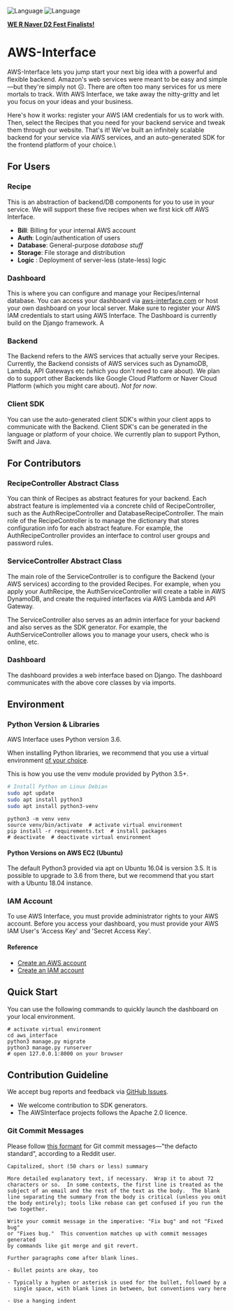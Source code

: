 ![Language](https://img.shields.io/badge/Language-Python3.6-blue.svg)
![Language](https://img.shields.io/badge/NaverFest-Finalist-brightgreen.svg)

**[WE R Naver D2 Fest Finalists!](https://github.com/D2CampusFest/6th)**

# AWS-Interface

AWS-Interface lets you jump start your next big idea with a powerful and flexible backend. Amazon's web services were meant to be easy and simple—but they're simply not ☹️. There are often too many services for us mere mortals to track. With AWS Interface, we take away the nitty-gritty and let you focus on your ideas and your business.

Here's how it works: register your AWS IAM credentials for us to work with. Then, select the Recipes that you need for your backend service and tweak them through our website. That's it! We've built an infinitely scalable backend for your service via AWS services, and an auto-generated SDK for the frontend platform of your choice.\


## For Users

### Recipe

This is an abstraction of backend/DB components for you to use in your service. We will support these five recipes when we first kick off AWS Interface.

- **Bill**: Billing for your internal AWS account 
- **Auth**: Login/authentication of users
- **Database**: General-purpose *database stuff*
- **Storage**: File storage and distribution
- **Logic** : Deployment of server-less (state-less) logic

### Dashboard

This is where you can configure and manage your Recipes/internal database. You can access your dashboard via [aws-interface.com](http://aws-interface.com) or host your own dashboard on your local server. Make sure to register your AWS IAM credentials to start using AWS Interface. The Dashboard is currently build on the Django framework.
A
### Backend

The Backend refers to the AWS services that actually serve your Recipes. Currently, the Backend consists of AWS services such as DynamoDB, Lambda, API Gateways etc (which you don't need to care about). We plan do to support other Backends like Google Cloud Platform or Naver Cloud Platform (which you might care about). *Not for now*.

### Client SDK

You can use the auto-generated client SDK's within your client apps to communicate with the Backend. Client SDK's can be generated in the language or platform of your choice. We currently plan to support Python, Swift and Java.


## For Contributors

### RecipeController Abstract Class

You can think of Recipes as abstract features for your backend. Each abstract feature is implemented via a concrete child of RecipeController, such as the AuthRecipeController and DatabaseRecipeController. The main role of the RecipeController is to manage the dictionary that stores configuration info for each abstract feature. For example, the AuthRecipeController provides an interface to control user groups and password rules.

### ServiceController Abstract Class

The main role of the ServiceController is to configure the Backend (your AWS services) according to the provided Recipes. For example, when you apply your AuthRecipe, the AuthServiceController will create a table in AWS DynamoDB, and create the required interfaces via AWS Lambda and API Gateway.

The ServiceController also serves as an admin interface for your backend and also serves as the SDK generator. For example, the AuthServiceController allows you to manage your users, check who is online, etc.

### Dashboard

The dashboard provides a web interface based on Django. The dashboard communicates with the above core classes by via imports.


## Environment

### Python Version & Libraries

AWS Interface uses Python version 3.6.

When installing Python libraries, we recommend that you use a virtual environment [of your choice](https://stackoverflow.com/questions/41573587/what-is-the-difference-between-venv-pyvenv-pyenv-virtualenv-virtualenvwrappe).

This is how you use the venv module provided by Python 3.5+.

```bash
# Install Python on Linux Debian
sudo apt update
sudo apt install python3
sudo apt install python3-venv
```

```
python3 -m venv venv
source venv/bin/activate  # activate virtual environment
pip install -r requirements.txt  # install packages
# deactivate  # deactivate virtual environment
```

#### Python Versions on AWS EC2 (Ubuntu)

The default Python3 provided via apt on Ubuntu 16.04 is version 3.5. It is possible to upgrade to 3.6 from there, but we recommend that you start with a Ubuntu 18.04 instance.

### IAM Account

To use AWS Interface, you must provide administrator rights to your AWS account. Before you access your dashboard, you must provide your AWS IAM User's 'Access Key' and 'Secret Access Key'.

#### Reference

- [Create an AWS account](https://aws.amazon.com/premiumsupport/knowledge-center/create-and-activate-aws-account/)
- [Create an IAM account](https://docs.aws.amazon.com/IAM/latest/UserGuide/id_users_create.html)


## Quick Start

You can use the following commands to quickly launch the dashboard on your local environment.
```
# activate virtual environment
cd aws_interface
python3 manage.py migrate
python3 manage.py runserver
# open 127.0.0.1:8000 on your browser
```


## Contribution Guideline

We accept bug reports and feedback via [GitHub Issues](https://github.com/hubaimaster/AWSInterface/issues).

- We welcome contribution to SDK generators.
- The AWSInterface projects follows the Apache 2.0 licence.

### Git Commit Messages

Please follow [this formant](https://tbaggery.com/2008/04/19/a-note-about-git-commit-messages.html) for Git commit messages—"the defacto standard", according to a Reddit user.

```
Capitalized, short (50 chars or less) summary

More detailed explanatory text, if necessary.  Wrap it to about 72
characters or so.  In some contexts, the first line is treated as the
subject of an email and the rest of the text as the body.  The blank
line separating the summary from the body is critical (unless you omit
the body entirely); tools like rebase can get confused if you run the
two together.

Write your commit message in the imperative: "Fix bug" and not "Fixed bug"
or "Fixes bug."  This convention matches up with commit messages generated
by commands like git merge and git revert.

Further paragraphs come after blank lines.

- Bullet points are okay, too

- Typically a hyphen or asterisk is used for the bullet, followed by a
  single space, with blank lines in between, but conventions vary here

- Use a hanging indent
```
